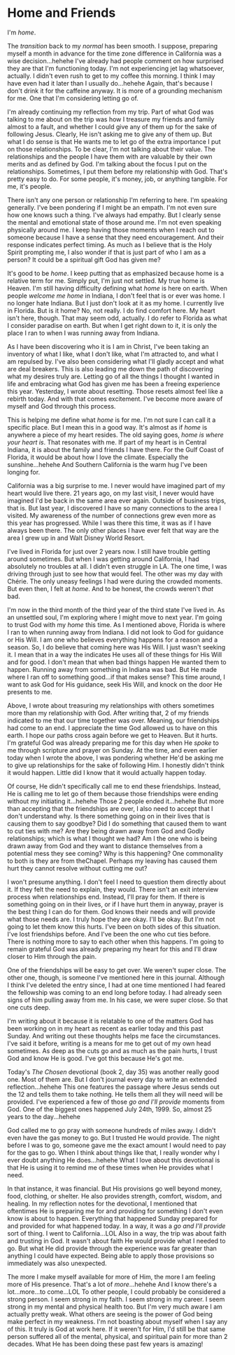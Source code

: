 # Home and Friends

I'm *home*.

The *transition* back to my *normal* has been smooth. I suppose, preparing myself a month in advance for the time zone difference in California was a wise decision...hehehe I've already had people comment on how surprised they are that I'm functioning today. I'm not experiencing jet lag whatsoever, actually. I didn't even rush to get to my coffee this morning. I think I may have even had it later than I usually do...hehehe Again, that's because I don't drink it for the caffeine anyway. It is more of a grounding mechanism for me. One that I'm considering letting go of.

I'm already continuing my reflection from my trip. Part of what God was talking to me about on the trip was how I treasure my friends and family almost to a fault, and whether I could give any of them up for the sake of following Jesus. Clearly, He isn't asking me to give any of them up. But what I do sense is that He wants me to let go of the extra importance I put on those relationships. To be clear, I'm not talking about their value. The relationships and the people I have them with are valuable by their own merits and as defined by God. I'm talking about the focus I put on the relationships. Sometimes, I put them before my relationship with God. That's pretty easy to do. For some people, it's money, job, or anything tangible. For me, it's people.

There isn't any one person or relationship I'm referring to here. I'm speaking generally. I've been pondering if I might be an empath. I'm not even sure how one knows such a thing. I've always had empathy. But I clearly sense the mental and emotional state of those around me. I'm not even speaking physically around me. I keep having those moments when I reach out to someone because I have a sense that they need encouragement. And their response indicates perfect timing. As much as I believe that is the Holy Spirit prompting me, I also wonder if that is just part of who I am as a person? It could be a spiritual gift God has given me?

It's good to be *home*. I keep putting that as emphasized because home is a relative term for me. Simply put, I'm just not settled. My true home is Heaven. I'm still having difficulty defining what *home* is here on earth. When people *welcome me home* in Indiana, I don't feel that is or ever was home. I no longer hate Indiana. But I just don't look at it as my home. I currently live in Florida. But is it home? No, not really. I do find comfort here. My heart isn't here, though. That may seem odd, actually. I do refer to Florida as what I consider paradise on earth. But when I get right down to it, it is only the place I ran to when I was running away from Indiana.

As I have been discovering who it is I am in Christ, I've been taking an inventory of what I like, what I don't like, what I'm attracted to, and what I am repulsed by. I've also been considering what I'll gladly accept and what are deal breakers. This is also leading me down the path of discovering what my desires truly are. Letting go of all the things I thought I wanted in life and embracing what God has given me has been a freeing experience this year. Yesterday, I wrote about resetting. Those resets almost feel like a rebirth today. And with that comes excitement. I've become more aware of myself and God through this process.

This is helping me define what *home* is for me. I'm not sure I can call it a specific place. But I mean this in a good way. It's almost as if *home* is anywhere a piece of my heart resides. The old saying goes, *home is where your heart is*. That resonates with me. If part of my heart is in Central Indiana, it is about the family and friends I have there. For the Gulf Coast of Florida, it would be about how I love the climate. Especially the sunshine...hehehe And Southern California is the warm hug I've been longing for.

California was a big surprise to me. I never would have imagined part of my heart would live there. 21 years ago, on my last visit, I never would have imagined I'd be back in the same area ever again. Outside of business trips, that is. But last year, I discovered I have so many connections to the area I visited. My awareness of the number of connections grew even more as this year has progressed. While I was there this time, it was as if I have always been there. The only other places I have ever felt that way are the area I grew up in and Walt Disney World Resort.

I've lived in Florida for just over 2 years now. I still have trouble getting around sometimes. But when I was getting around California, I had absolutely no troubles at all. I didn't even struggle in LA. The one time, I was driving through just to see how that would feel. The other was my day with Chérie. The only uneasy feelings I had were during the crowded moments. But even then, I felt at *home*. And to be honest, the crowds weren't *that* bad.

I'm now in the third month of the third year of the third state I've lived in. As an unsettled soul, I'm exploring where I might move to next year. I'm going to trust God with my *home* this time. As I mentioned above, Florida is where I ran to when running away from Indiana. I did not look to God for guidance or His Will. I am one who believes everything happens for a reason and a season. So, I do believe that coming here was His Will. I just wasn't seeking it. I mean that in a way the indicates He uses all of these things for His Will and for good. I don't mean that when bad things happen He wanted them to happen. Running away from something in Indiana was bad. But He made where I ran off to something good...if that makes sense? This time around, I want to ask God for His guidance, seek His Will, and knock on the door He presents to me.

Above, I wrote about treasuring my relationships with others sometimes more than my relationship with God. After writing that, 2 of my friends indicated to me that our time together was over. Meaning, our friendships had come to an end. I appreciate the time God allowed us to have on this earth. I hope our paths cross again before we get to Heaven. But it hurts. I'm grateful God was already preparing me for this day when He *spoke* to me through scripture and prayer on Sunday. At the time, and even earlier today when I wrote the above, I was pondering whether He'd be asking me to give up relationships for the sake of following Him. I honestly didn't think it would happen. Little did I know that it would actually happen today.

Of course, He didn't specifically call me to end these friendships. Instead, He is calling me to let go of them because those friendships were ending without my initiating it...hehehe Those 2 people ended it...hehehe But more than accepting that the friendships are over, I also need to accept that I don't understand why. Is there something going on in their lives that is causing them to say goodbye? Did I do something that caused them to want to cut ties with me? Are they being drawn away from God and Godly relationships; which is what I thought we had? Am I the one who is being drawn away from God and they want to distance themselves from a potential mess they see coming? Why is this happening? One commonality to both is they are from theChapel. Perhaps my leaving has caused them hurt they cannot resolve without cutting me out?

I won't presume anything. I don't feel I need to question them directly about it. If they felt the need to explain, they would. There isn't an exit interview process when relationships end. Instead, I'll pray for them. If there is something going on in their lives, or if I have hurt them in anyway, prayer is the best thing I can do for them. God knows their needs and will provide what those needs are. I truly hope they are okay. I'll be okay. But I'm not going to let them know this hurts. I've been on both sides of this situation. I've lost friendships before. And I've been the one who cut ties before. There is nothing more to say to each other when this happens. I'm going to remain grateful God was already preparing my heart for this and I'll draw closer to Him through the pain.

One of the friendships will be easy to get over. We weren't super close. The other one, though, is someone I've mentioned here in this journal. Although I think I've deleted the entry since, I had at one time mentioned I had feared the fellowship was coming to an end long before today. I had already seen signs of him pulling away from me. In his case, we were super close. So that one cuts deep.

I'm writing about it because it is relatable to one of the matters God has been working on in my heart as recent as earlier today and this past Sunday. And writing out these thoughts helps me face the circumstances. I've said it before, writing is a means for me to get out of my own head sometimes. As deep as the cuts go and as much as the pain hurts, I trust God and know He is good. I've got this because He's got me.

Today's *The Chosen* devotional (book 2, day 35) was another really good one. Most of them are. But I don't journal every day to write an extended reflection...hehehe This one features the passage where Jesus sends out the 12 and tells them to take nothing. He tells them all they will need will be provided. I've experienced a few of those *go and I'll provide* moments from God. One of the biggest ones happened July 24th, 1999. So, almost 25 years to the day...hehehe

God called me to go pray with someone hundreds of miles away. I didn't even have the gas money to go. But I trusted He would provide. The night before I was to go, someone gave me the exact amount I would need to pay for the gas to go. When I think about things like that, I really wonder why I ever doubt anything He does...hehehe What I love about this devotional is that He is using it to remind me of these times when He provides what I need.

In that instance, it was financial. But His provisions go well beyond money, food, clothing, or shelter. He also provides strength, comfort, wisdom, and healing. In my reflection notes for the devotional, I mentioned that oftentimes He is preparing me for and providing for something I don't even know is about to happen. Everything that happened Sunday prepared for and provided for what happened today. In a way, it was a *go and I'll provide* sort of thing. I went to California...LOL Also in a way, the trip was about faith and trusting in God. It wasn't about faith He would provide what I needed to go. But what He did provide through the experience was far greater than anything I could have expected. Being able to apply those provisions so immediately was also unexpected.

The more I make myself available for more of Him, the more I am feeling more of His presence. That's a lot of *more*...hehehe And I know there's a lot...more...to come...LOL To other people, I could probably be considered a strong person. I seem strong in my faith. I seem strong in my career. I seem strong in my mental and physical health too. But I'm very much aware I am actually pretty weak. What others are seeing is the power of God being make perfect in my weakness. I'm not boasting about myself when I say any of this. It truly is God at work here. If it weren't for Him, I'd still be that same person suffered all of the mental, physical, and spiritual pain for more than 2 decades. What He has been doing these past few years is amazing!